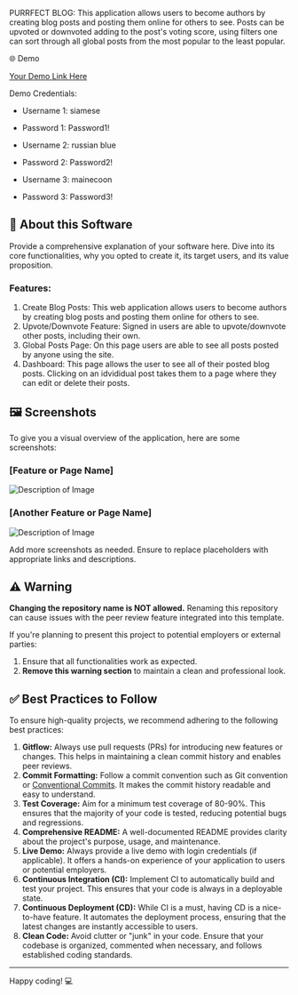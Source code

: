 PURRFECT BLOG: This application allows users to become authors by creating blog posts and posting them online for others to see. Posts can be upvoted or downvoted adding to the post's voting score, using filters one can sort through all global posts from the most popular to the least popular.

🌐 Demo

[Your Demo Link Here](http://replace-with-your-link.com)

Demo Credentials:
- Username 1: siamese
- Password 1: Password1!

- Username 2: russian blue
- Password 2: Password2!

- Username 3: mainecoon
- Password 3: Password3!

## 📖 About this Software

Provide a comprehensive explanation of your software here. Dive into its core functionalities, why you opted to create it, its target users, and its value proposition.

### Features:

1. Create Blog Posts: This web application allows users to become authors by creating blog posts and posting them online for others to see.
2. Upvote/Downvote Feature: Signed in users are able to upvote/downvote other posts, including their own.
3. Global Posts Page: On this page users are able to see all posts posted by anyone using the site.
4. Dashboard: This page allows the user to see all of their posted blog posts. Clicking on an idvididual post takes them to a page where they can edit or delete their posts.

## 🖼️ Screenshots

To give you a visual overview of the application, here are some screenshots:

### [Feature or Page Name]
![Description of Image](http://link-to-your-image.com/image1.png)

### [Another Feature or Page Name]
![Description of Image](http://link-to-your-image.com/image2.png)

Add more screenshots as needed. Ensure to replace placeholders with appropriate links and descriptions.

## ⚠️ Warning

**Changing the repository name is NOT allowed.** Renaming this repository can cause issues with the peer review feature integrated into this template. 

If you're planning to present this project to potential employers or external parties:

1. Ensure that all functionalities work as expected.
2. **Remove this warning section** to maintain a clean and professional look.

## ✅ Best Practices to Follow

To ensure high-quality projects, we recommend adhering to the following best practices:

1. **Gitflow:** Always use pull requests (PRs) for introducing new features or changes. This helps in maintaining a clean commit history and enables peer reviews.
2. **Commit Formatting:** Follow a commit convention such as Git convention or [Conventional Commits](https://www.conventionalcommits.org/). It makes the commit history readable and easy to understand.
3. **Test Coverage:** Aim for a minimum test coverage of 80-90%. This ensures that the majority of your code is tested, reducing potential bugs and regressions.
4. **Comprehensive README:** A well-documented README provides clarity about the project's purpose, usage, and maintenance.
5. **Live Demo:** Always provide a live demo with login credentials (if applicable). It offers a hands-on experience of your application to users or potential employers.
6. **Continuous Integration (CI):** Implement CI to automatically build and test your project. This ensures that your code is always in a deployable state.
7. **Continuous Deployment (CD):** While CI is a must, having CD is a nice-to-have feature. It automates the deployment process, ensuring that the latest changes are instantly accessible to users.
8. **Clean Code:** Avoid clutter or "junk" in your code. Ensure that your codebase is organized, commented when necessary, and follows established coding standards.

---

Happy coding! 💻
